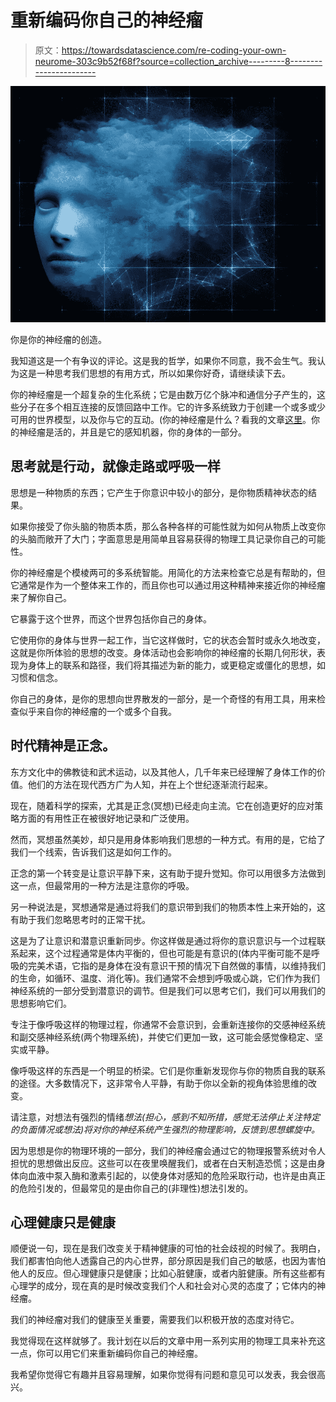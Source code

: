 # 重新编码你自己的神经瘤

> 原文：<https://towardsdatascience.com/re-coding-your-own-neurome-303c9b52f68f?source=collection_archive---------8----------------------->

![](img/5f9d99c18ee43cfec289be4de3cf2ca5.png)

你是你的神经瘤的创造。

我知道这是一个有争议的评论。这是我的哲学，如果你不同意，我不会生气。我认为这是一种思考我们思想的有用方式，所以如果你好奇，请继续读下去。

你的神经瘤是一个超复杂的生化系统；它是由数万亿个脉冲和通信分子产生的，这些分子在多个相互连接的反馈回路中工作。它的许多系统致力于创建一个或多或少可用的世界模型，以及你与它的互动。(你的神经瘤是什么？看我的文章[这里](https://medium.com/towards-data-science/take-care-of-your-neurome-7e85aac902d3)。你的神经瘤是活的，并且是它的感知机器，你的身体的一部分。

## 思考就是行动，就像走路或呼吸一样

思想是一种物质的东西；它产生于你意识中较小的部分，是你物质精神状态的结果。

如果你接受了你头脑的物质本质，那么各种各样的可能性就为如何从物质上改变你的头脑而敞开了大门；字面意思是用简单且容易获得的物理工具记录你自己的可能性。

你的神经瘤是个模棱两可的多系统智能。用简化的方法来检查它总是有帮助的，但它通常是作为一个整体来工作的，而且你也可以通过用这种精神来接近你的神经瘤来了解你自己。

它暴露于这个世界，而这个世界包括你自己的身体。

它使用你的身体与世界一起工作，当它这样做时，它的状态会暂时或永久地改变，这就是你所体验的思想的改变。身体活动也会影响你的神经瘤的长期几何形状，表现为身体上的联系和路径，我们将其描述为新的能力，或更稳定或僵化的思想，如习惯和信念。

你自己的身体，是你的思想向世界散发的一部分，是一个奇怪的有用工具，用来检查似乎来自你的神经瘤的一个或多个自我。

## 时代精神是正念。

东方文化中的佛教徒和武术运动，以及其他人，几千年来已经理解了身体工作的价值。他们的方法在现代西方广为人知，并在上个世纪逐渐流行起来。

现在，随着科学的探索，尤其是正念(冥想)已经走向主流。它在创造更好的应对策略方面的有用性正在被很好地记录和广泛使用。

然而，冥想虽然美妙，却只是用身体影响我们思想的一种方式。有用的是，它给了我们一个线索，告诉我们这是如何工作的。

正念的第一个转变是让意识平静下来，这有助于提升觉知。你可以用很多方法做到这一点，但最常用的一种方法是注意你的呼吸。

另一种说法是，冥想通常是通过将我们的意识带到我们的物质本性上来开始的，这有助于我们忽略思考时的正常干扰。

这是为了让意识和潜意识重新同步。你这样做是通过将你的意识意识与一个过程联系起来，这个过程通常是体内平衡的，但也可能是有意识的(体内平衡可能不是呼吸的完美术语，它指的是身体在没有意识干预的情况下自然做的事情，以维持我们的生命，如循环、温度、消化等)。我们通常不会想到呼吸或心跳，它们作为我们神经系统的一部分受到潜意识的调节。但是我们可以思考它们，我们可以用我们的思想影响它们。

专注于像呼吸这样的物理过程，你通常不会意识到，会重新连接你的交感神经系统和副交感神经系统(两个物理系统)，并使它们更加一致，这可能会感觉像稳定、坚实或平静。

像呼吸这样的东西是一个明显的桥梁。它们是你重新发现你与你的物质自我的联系的途径。大多数情况下，这非常令人平静，有助于你以全新的视角体验思维的改变。

请注意，对想法有强烈的情绪*想法(担心，感到不知所措，感觉无法停止关注特定的负面情况或想法)将对你的神经系统产生强烈的物理影响，反馈到思想螺旋中。*

因为思想是你的物理环境的一部分，我们的神经瘤会通过它的物理报警系统对令人担忧的思想做出反应。这些可以在夜里唤醒我们，或者在白天制造恐慌；这是由身体向血液中泵入酶和激素引起的，以使身体对感知的危险采取行动，也许是由真正的危险引发的，但最常见的是由你自己的(非理性)想法引发的。

## 心理健康只是健康

顺便说一句，现在是我们改变关于精神健康的可怕的社会歧视的时候了。我明白，我们都害怕向他人透露自己的内心世界，部分原因是我们自己的敏感，也因为害怕他人的反应。但心理健康只是健康；比如心脏健康，或者内脏健康。所有这些都有心理学的成分，现在真的是时候改变我们个人和社会对心灵的态度了；它体内的神经瘤。

我们的神经瘤对我们的健康至关重要，需要我们以积极开放的态度对待它。

我觉得现在这样就够了。我计划在以后的文章中用一系列实用的物理工具来补充这一点，你可以用它们来重新编码你自己的神经瘤。

我希望你觉得它有趣并且容易理解，如果你觉得有问题和意见可以发表，我会很高兴。
